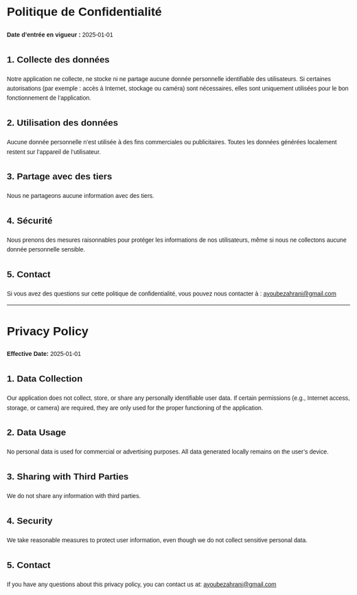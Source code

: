 <!DOCTYPE html>
<html lang="fr">
<head>
  <meta charset="UTF-8">
  <title>Politique de Confidentialité / Privacy Policy</title>
</head>
<body style="font-family: Arial, sans-serif; max-width: 800px; margin: auto; line-height: 1.6;">
  <h1>Politique de Confidentialité</h1>
  <p><strong>Date d’entrée en vigueur :</strong> 2025-01-01</p>

  <h2>1. Collecte des données</h2>
  <p>Notre application ne collecte, ne stocke ni ne partage aucune donnée personnelle identifiable des utilisateurs. 
  Si certaines autorisations (par exemple : accès à Internet, stockage ou caméra) sont nécessaires, elles sont uniquement utilisées pour le bon fonctionnement de l’application.</p>

  <h2>2. Utilisation des données</h2>
  <p>Aucune donnée personnelle n’est utilisée à des fins commerciales ou publicitaires. 
  Toutes les données générées localement restent sur l’appareil de l’utilisateur.</p>

  <h2>3. Partage avec des tiers</h2>
  <p>Nous ne partageons aucune information avec des tiers.</p>

  <h2>4. Sécurité</h2>
  <p>Nous prenons des mesures raisonnables pour protéger les informations de nos utilisateurs, même si nous ne collectons aucune donnée personnelle sensible.</p>

  <h2>5. Contact</h2>
  <p>Si vous avez des questions sur cette politique de confidentialité, vous pouvez nous contacter à : 
  <a href="mailto:ayoubezahrani@gmail.com">ayoubezahrani@gmail.com</a></p>

  <hr>

  <h1>Privacy Policy</h1>
  <p><strong>Effective Date:</strong> 2025-01-01</p>

  <h2>1. Data Collection</h2>
  <p>Our application does not collect, store, or share any personally identifiable user data. 
  If certain permissions (e.g., Internet access, storage, or camera) are required, they are only used for the proper functioning of the application.</p>

  <h2>2. Data Usage</h2>
  <p>No personal data is used for commercial or advertising purposes. 
  All data generated locally remains on the user’s device.</p>

  <h2>3. Sharing with Third Parties</h2>
  <p>We do not share any information with third parties.</p>

  <h2>4. Security</h2>
  <p>We take reasonable measures to protect user information, even though we do not collect sensitive personal data.</p>

  <h2>5. Contact</h2>
  <p>If you have any questions about this privacy policy, you can contact us at: 
  <a href="mailto:ayoubezahrani@gmail.com">ayoubezahrani@gmail.com</a></p>
</body>
</html>
